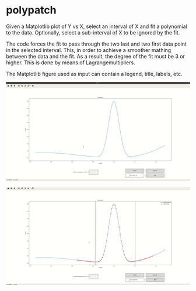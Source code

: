# polypatch

Given a Matplotlib plot of Y vs X, select an interval of X and fit a polynomial to the data. Optionally, select a sub-interval of X to be ignored by the fit.

The code forces the fit to pass through the two last and two first data point in the selected interval. This, in order to achieve a smoother mathing between the data and the fit. As a result, the degree of the fit must be 3 or higher. This is done by means of Lagrangemultipliers.

The Matplotlib figure used as input can contain a legend, title, labels, etc.

![alt text](https://github.com/stefano-rgc/polypatch/blob/master/exemplary_images/example.gif)


![alt text](https://github.com/stefano-rgc/polypatch/blob/master/exemplary_images/example2.gif)
